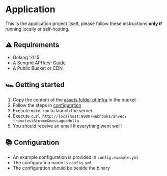 # Application

This is the application project itself, please follow these instructions **only if** running locally or self-hosting.

## ⚠️ Requirements

- Golang >1.15
- A Sengrid API key: [Guide](https://github.com/Sytten/AnveoSMS/blob/main/docs/SENDGRID.md)
- A Public Bucket or CDN

## 🏎️ Getting started

1. Copy the content of the [assets folder of infra](https://github.com/Sytten/AnveoSMS/tree/main/infra/assets) in the bucket
2. Follow the steps in [configuration](#📚-Configuration)
3. Execute `make run` to launch the server
4. Execute `curl http://localhost:9000/webhooks/anveo?from=test&to=me&message=Hello`
5. You should receive an email if everything went well!

## 📚 Configuration

- An example configuration is provided in `config.example.yml`
- The configuration name is `config.yml`
- The configuration should be beside the binary
